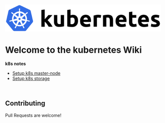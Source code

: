 ![kubernetes](./k8s/img/kubernetes.png)

# Welcome to the kubernetes Wiki

**k8s notes**

- [Setup k8s master-node](./k8s/k8s-master-node.md)
- [Setup k8s storage](./k8s/k8s-storage.md)

<br>

## Contributing

Pull Requests are welcome!
